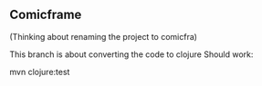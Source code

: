 Comicframe
-

(Thinking about renaming the project to comicfra)

This branch is about converting the code to clojure
Should work:

   mvn clojure:test


